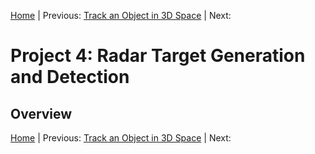 [Home](../../README.md) | Previous: [Track an Object in 3D Space](../p3/p3-track-an-object-in-3d-space.md) | Next:

# Project 4: Radar Target Generation and Detection

## Overview

[Home](../../README.md) | Previous: [Track an Object in 3D Space](../p3/p3-track-an-object-in-3d-space.md) | Next: